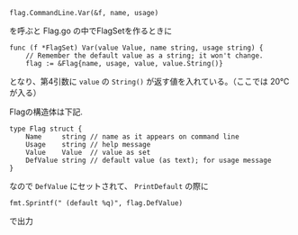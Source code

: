 ```
flag.CommandLine.Var(&f, name, usage)
```

を呼ぶと Flag.go の中でFlagSetを作るときに

```
func (f *FlagSet) Var(value Value, name string, usage string) {
	// Remember the default value as a string; it won't change.
	flag := &Flag{name, usage, value, value.String()}
```

となり、第4引数に `value` の `String()` が返す値を入れている。（ここでは 20℃が入る）

Flagの構造体は下記.

```
type Flag struct {
	Name     string // name as it appears on command line
	Usage    string // help message
	Value    Value  // value as set
	DefValue string // default value (as text); for usage message
}
```

なので `DefValue` にセットされて、 `PrintDefault` の際に

```
fmt.Sprintf(" (default %q)", flag.DefValue)
```

で出力